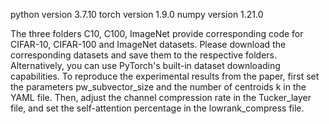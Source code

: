 python version 3.7.10
torch version 1.9.0
numpy version 1.21.0

The three folders C10, C100, ImageNet provide corresponding code for CIFAR-10, CIFAR-100 and ImageNet datasets.
Please download the corresponding datasets and save them to the respective folders. 
Alternatively, you can use PyTorch's built-in dataset downloading capabilities.
To reproduce the experimental results from the paper, first set the parameters pw_subvector_size and the number of centroids k in the YAML file. Then, adjust the channel compression rate in the Tucker_layer file, and set the self-attention percentage in the lowrank_compress file.
